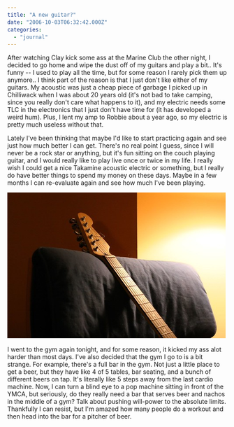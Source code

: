 ```yaml
---
title: "A new guitar?"
date: "2006-10-03T06:32:42.000Z"
categories: 
  - "journal"
---
```


After watching Clay kick some ass at the Marine Club the other night, I decided to go home and wipe the dust off of my guitars and play a bit.. It's funny -- I used to play all the time, but for some reason I rarely pick them up anymore.. I think part of the reason is that I just don't like either of my guitars. My acoustic was just a cheap piece of garbage I picked up in Chilliwack when I was about 20 years old (it's not bad to take camping, since you really don't care what happens to it), and my electric needs some TLC in the electronics that I just don't have time for (it has developed a weird hum). Plus, I lent my amp to Robbie about a year ago, so my electric is pretty much useless without that.

Lately I've been thinking that maybe I'd like to start practicing again and see just how much better I can get. There's no real point I guess, since I will never be a rock star or anything, but it's fun sitting on the couch playing guitar, and I would really like to play live once or twice in my life. I really wish I could get a nice Takamine acoustic electric or something, but I really do have better things to spend my money on these days. Maybe in a few months I can re-evaluate again and see how much I've been playing.

[![Guitar](images/257046240_78b3c5281b.jpg)](http://www.flickr.com/photos/duanestorey/257046240/)

I went to the gym again tonight, and for some reason, it kicked my ass alot harder than most days. I've also decided that the gym I go to is a bit strange. For example, there's a full bar in the gym. Not just a little place to get a beer, but they have like 4 of 5 tables, bar seating, and a bunch of different beers on tap. It's literally like 5 steps away from the last cardio machine. Now, I can turn a blind eye to a pop machine sitting in front of the YMCA, but seriously, do they really need a bar that serves beer and nachos in the middle of a gym? Talk about pushing will-power to the absolute limits. Thankfully I can resist, but I'm amazed how many people do a workout and then head into the bar for a pitcher of beer.
